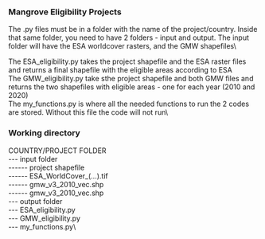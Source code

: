 ### Mangrove Eligibility Projects
The .py files must be in a folder with the name of the project/country. Inside that same folder, you need to have 2 folders - input and output. The input folder will have the ESA worldcover rasters, and the GMW shapefiles\

The ESA_eligibility.py takes the project shapefile and the ESA raster files and returns a final shapefile with the eligible areas according to ESA\
The GMW_eligibility.py take sthe project shapefile and both GMW files and returns the two shapefiles with eligible areas - one for each year (2010 and 2020)\
The my_functions.py is where all the needed functions to run the 2 codes are stored. Without this file the code will not run\

### Working directory

COUNTRY/PROJECT FOLDER\
--- input folder\
------ project shapefile\
------ ESA_WorldCover_(...).tif\
------ gmw_v3_2010_vec.shp\
------ gmw_v3_2010_vec.shp\
--- output folder\
--- ESA_eligibility.py\
--- GMW_eligibility.py\
--- my_functions.py\

